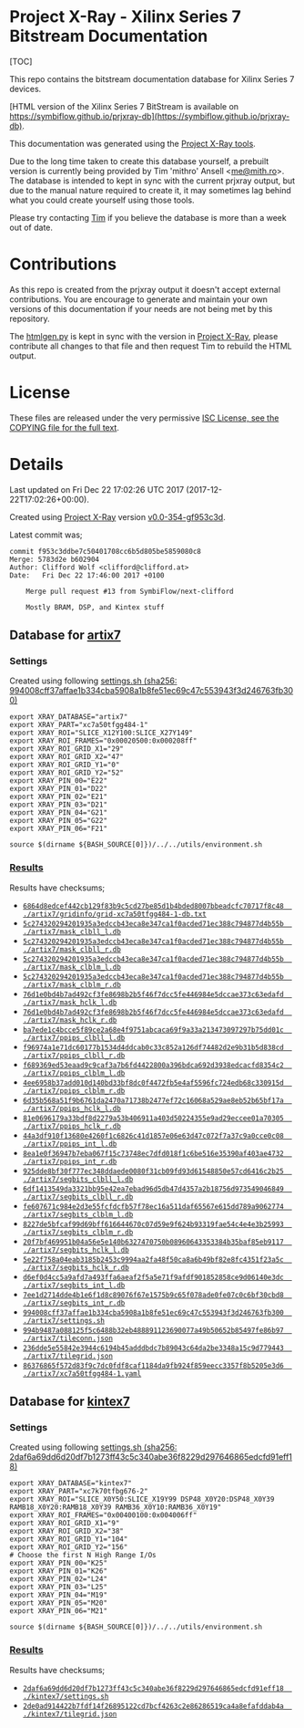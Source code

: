 # Project X-Ray - Xilinx Series 7 Bitstream Documentation

[TOC]

This repo contains the bitstream documentation database for Xilinx Series 7
devices.

[HTML version of the Xilinx Series 7 BitStream is available on https://symbiflow.github.io/prjxray-db](https://symbiflow.github.io/prjxray-db).

This documentation was generated using the
[Project X-Ray tools](https://github.com/SymbiFlow/prjxray).

Due to the long time taken to create this database yourself, a prebuilt version
is currently being provided by Tim 'mithro' Ansell <<me@mith.ro>>. The database
is intended to kept in sync with the current prjxray output, but due to the
manual nature required to create it, it may sometimes lag behind
what you could create yourself using those tools.

Please try contacting [Tim](mailto:me@mith.ro) if you believe the database is
more than a week out of date.

# Contributions

As this repo is created from the prjxray output it doesn't accept external
contributions.  You are encourage to generate and maintain your own versions of
this documentation if your needs are not being met by this repository.

The
[htmlgen.py](https://github.com/SymbiFlow/prjxray/blob/master/htmlgen/htmlgen.py)
is kept in sync with the version in
[Project X-Ray](https://github.com/SymbiFlow/prjxray), please contribute all changes to
that file and then request Tim to rebuild the HTML output.

# License

These files are released under the very permissive
[ISC License, see the COPYING file for the full text](COPYING).


# Details

Last updated on Fri Dec 22 17:02:26 UTC 2017 (2017-12-22T17:02:26+00:00).

Created using [Project X-Ray](https://github.com/SymbiFlow/prjxray) version [v0.0-354-gf953c3d](https://github.com/SymbiFlow/prjxray/commit/f953c3ddbe7c50401708cc6b5d805be5859080c8).

Latest commit was;
```
commit f953c3ddbe7c50401708cc6b5d805be5859080c8
Merge: 5783d2e b602904
Author: Clifford Wolf <clifford@clifford.at>
Date:   Fri Dec 22 17:46:00 2017 +0100

    Merge pull request #13 from SymbiFlow/next-clifford
    
    Mostly BRAM, DSP, and Kintex stuff
```

## Database for [artix7](artix7/)

### Settings

Created using following [settings.sh (sha256: 994008cff37affae1b334cba5908a1b8fe51ec69c47c553943f3d246763fb300)](https://github.com/SymbiFlow/prjxray/blob/f953c3ddbe7c50401708cc6b5d805be5859080c8/database/artix7/settings.sh)
```shell
export XRAY_DATABASE="artix7"
export XRAY_PART="xc7a50tfgg484-1"
export XRAY_ROI="SLICE_X12Y100:SLICE_X27Y149"
export XRAY_ROI_FRAMES="0x00020500:0x000208ff"
export XRAY_ROI_GRID_X1="29"
export XRAY_ROI_GRID_X2="47"
export XRAY_ROI_GRID_Y1="0"
export XRAY_ROI_GRID_Y2="52"
export XRAY_PIN_00="E22"
export XRAY_PIN_01="D22"
export XRAY_PIN_02="E21"
export XRAY_PIN_03="D21"
export XRAY_PIN_04="G21"
export XRAY_PIN_05="G22"
export XRAY_PIN_06="F21"

source $(dirname ${BASH_SOURCE[0]})/../../utils/environment.sh
```

### [Results](artix7/)

Results have checksums;

 * [`6864d8edcef442cb129f83b9c5cd27be85d1b4bded8007bbeadcfc70717f8c48  ./artix7/gridinfo/grid-xc7a50tfgg484-1-db.txt`](./artix7/gridinfo/grid-xc7a50tfgg484-1-db.txt)
 * [`5c274320294201935a3edccb43eca8e347ca1f0acded71ec388c794877d4b55b  ./artix7/mask_clbll_l.db`](./artix7/mask_clbll_l.db)
 * [`5c274320294201935a3edccb43eca8e347ca1f0acded71ec388c794877d4b55b  ./artix7/mask_clbll_r.db`](./artix7/mask_clbll_r.db)
 * [`5c274320294201935a3edccb43eca8e347ca1f0acded71ec388c794877d4b55b  ./artix7/mask_clblm_l.db`](./artix7/mask_clblm_l.db)
 * [`5c274320294201935a3edccb43eca8e347ca1f0acded71ec388c794877d4b55b  ./artix7/mask_clblm_r.db`](./artix7/mask_clblm_r.db)
 * [`76d1e0bd4b7ad492cf3fe8698b2b5f46f7dcc5fe446984e5dccae373c63edafd  ./artix7/mask_hclk_l.db`](./artix7/mask_hclk_l.db)
 * [`76d1e0bd4b7ad492cf3fe8698b2b5f46f7dcc5fe446984e5dccae373c63edafd  ./artix7/mask_hclk_r.db`](./artix7/mask_hclk_r.db)
 * [`ba7ede1c4bcce5f89ce2a68e4f9751abcaca69f9a33a213473097297b75dd01c  ./artix7/ppips_clbll_l.db`](./artix7/ppips_clbll_l.db)
 * [`f96974a1e71dc60177b1534d4ddcab0c33c852a126df74482d2e9b31b5d838cd  ./artix7/ppips_clbll_r.db`](./artix7/ppips_clbll_r.db)
 * [`f689369ed53eaad9c9caf3a7b6fd4422800a396bdca692d3938edcacfd8354c2  ./artix7/ppips_clblm_l.db`](./artix7/ppips_clblm_l.db)
 * [`4ee6958b37add010d140bd33bf8dc0f4472fb5e4af5596fc724edb68c330915d  ./artix7/ppips_clblm_r.db`](./artix7/ppips_clblm_r.db)
 * [`6d35b568a51f9b6761da2470a71738b2477ef72c16068a529ae8eb52b65bf17a  ./artix7/ppips_hclk_l.db`](./artix7/ppips_hclk_l.db)
 * [`81e0696179a33bdf8d2279a53b406911a403d50224355e9ad29eccee01a70305  ./artix7/ppips_hclk_r.db`](./artix7/ppips_hclk_r.db)
 * [`44a3df910f13680e4260f1c6826c41d1857e06e63d47c072f7a37c9a0cce0c08  ./artix7/ppips_int_l.db`](./artix7/ppips_int_l.db)
 * [`8ea1e0f36947b7eba067f15c73748ec7dfd018f1c6be516e35390af403ae4732  ./artix7/ppips_int_r.db`](./artix7/ppips_int_r.db)
 * [`925dde8bf30f777ec348ddaede0080f31cb09fd93d61548850e57cd6416c2b25  ./artix7/segbits_clbll_l.db`](./artix7/segbits_clbll_l.db)
 * [`6df1413549da3321bb95e42ea7ebad96d5db47d4357a2b18756d973549046849  ./artix7/segbits_clbll_r.db`](./artix7/segbits_clbll_r.db)
 * [`fe607671c984e2d3e55fcfdcfb57f78ec16a511daf65567e615dd789a9062774  ./artix7/segbits_clblm_l.db`](./artix7/segbits_clblm_l.db)
 * [`8227de5bfcaf99d69bff616644670c07d59e9f624b93319fae54c4e4e3b25993  ./artix7/segbits_clblm_r.db`](./artix7/segbits_clblm_r.db)
 * [`20f7bf469951b04a56e5e140b6327470750b08960643353384b35baf85eb9117  ./artix7/segbits_hclk_l.db`](./artix7/segbits_hclk_l.db)
 * [`5e22f758a04eab3185b2453c9994aa2fa48f50ca8a6b49bf82e8fc4351f23a5c  ./artix7/segbits_hclk_r.db`](./artix7/segbits_hclk_r.db)
 * [`d6ef0d4cc5a9afd7a493ffa6aeaf2f5a5e71f9afdf901852858ce9d06140e3dc  ./artix7/segbits_int_l.db`](./artix7/segbits_int_l.db)
 * [`7ee1d2714dde4b1e6f1d8c89076f67e1575b9c65f078ade0fe07c0c6bf30cbd8  ./artix7/segbits_int_r.db`](./artix7/segbits_int_r.db)
 * [`994008cff37affae1b334cba5908a1b8fe51ec69c47c553943f3d246763fb300  ./artix7/settings.sh`](./artix7/settings.sh)
 * [`994b9487a088125f5c6488b32eb488891123690077a49b50652b85497fe86b97  ./artix7/tileconn.json`](./artix7/tileconn.json)
 * [`236dde5e55842e3944c6194b45adddbdc7b89043c64da2be3348a15c9d779443  ./artix7/tilegrid.json`](./artix7/tilegrid.json)
 * [`86376865f572d83f9c7dc0fdf8caf1184da9fb924f859eecc3357f8b5205e3d6  ./artix7/xc7a50tfgg484-1.yaml`](./artix7/xc7a50tfgg484-1.yaml)

## Database for [kintex7](kintex7/)

### Settings

Created using following [settings.sh (sha256: 2daf6a69dd6d20df7b1273ff43c5c340abe36f8229d297646865edcfd91eff18)](https://github.com/SymbiFlow/prjxray/blob/f953c3ddbe7c50401708cc6b5d805be5859080c8/database/kintex7/settings.sh)
```shell
export XRAY_DATABASE="kintex7"
export XRAY_PART="xc7k70tfbg676-2"
export XRAY_ROI="SLICE_X0Y50:SLICE_X19Y99 DSP48_X0Y20:DSP48_X0Y39 RAMB18_X0Y20:RAMB18_X0Y39 RAMB36_X0Y10:RAMB36_X0Y19"
export XRAY_ROI_FRAMES="0x00400100:0x004006ff"
export XRAY_ROI_GRID_X1="9"
export XRAY_ROI_GRID_X2="38"
export XRAY_ROI_GRID_Y1="104"
export XRAY_ROI_GRID_Y2="156"
# Choose the first N High Range I/Os
export XRAY_PIN_00="K25"
export XRAY_PIN_01="K26"
export XRAY_PIN_02="L24"
export XRAY_PIN_03="L25"
export XRAY_PIN_04="M19"
export XRAY_PIN_05="M20"
export XRAY_PIN_06="M21"

source $(dirname ${BASH_SOURCE[0]})/../../utils/environment.sh
```

### [Results](kintex7/)

Results have checksums;

 * [`2daf6a69dd6d20df7b1273ff43c5c340abe36f8229d297646865edcfd91eff18  ./kintex7/settings.sh`](./kintex7/settings.sh)
 * [`2de0ad914422b7fdf14f26895122cd7bcf4263c2e86286519ca4a8efafddab4a  ./kintex7/tilegrid.json`](./kintex7/tilegrid.json)

